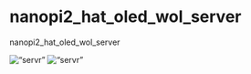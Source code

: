 # nanopi2_hat_oled_wol_server
nanopi2_hat_oled_wol_server

<img alt=“servr” src=“https://github.com/reproteq/nanopi2_hat_oled_wol_server/blob/main/nanopi2-wol-server.png”>

<img alt=“servr” src=“https://github.com/reproteq/nanopi2_hat_oled_wol_server/blob/main/wake.png”>
